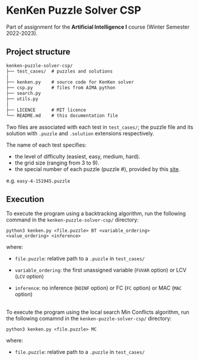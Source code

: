 # KenKen Puzzle Solver CSP

Part of assignment for the **Artificial Intelligence I** course (Winter Semester 2022-2023).

## Project structure

```txt
kenken-puzzle-solver-csp/
├── test_cases/  # puzzles and solutions
│
├── kenken.py    # source code for KenKen solver
├── csp.py       # files from AIMA python
├── search.py
├── utils.py
│
├── LICENCE      # MIT licence
└── README.md    # this documentation file
```

Two files are associated with each test in `test_cases/`; the puzzle file and its solution with `.puzzle` and `.solution` extensions respectively.

The name of each test specifies:
+ the level of difficulty (easiest, easy, medium, hard).
+ the grid size (ranging from 3 to 9).
+ the special number of each puzzle (puzzle #), provided by this [site](https://www.kenkenpuzzle.com/).

e.g. `easy-4-151945.puzzle`

## Execution

To execute the program using a backtracking algorithm, run the following command in the `kenken-puzzle-solver-csp/` directory:

    python3 kenken.py <file.puzzle> BT <variable_ordering> <value_ordering> <inference>

where:

- `file.puzzle`: relative path to a `.puzzle` in `test_cases/`

- `variable_ordering`: the first unassigned variable (`FUVAR` option) or LCV (`LCV` option)

- `inference`: no inference (`NOINF` option) or FC (`FC` option) or MAC (`MAC` option)
<br></br>

To execute the program using the local search Min Conflicts algorithm, run the following comamnd in the `kenken-puzzle-solver-csp/` directory:

    python3 kenken.py <file.puzzle> MC

where:

- `file.puzzle`: relative path to a `.puzzle` in `test_cases/`
<br></br>